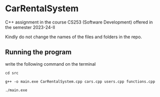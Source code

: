 # CarRentalSystem
C++ assignment in the course CS253 (Software Development) offered in the semester 2023-24-II

Kindly do not change the names of the files and folders in the repo.

## Running the program

write the following command on the terminal 

```
cd src

g++ -o main.exe CarRentalSystem.cpp cars.cpp users.cpp functions.cpp

./main.exe
```


